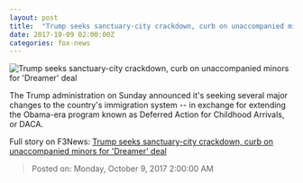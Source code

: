 ```yaml
---
layout: post
title:  "Trump seeks sanctuary-city crackdown, curb on unaccompanied minors for 'Dreamer' deal"
date: 2017-10-09 02:00:00Z
categories: fox-news
---
```


![Trump seeks sanctuary-city crackdown, curb on unaccompanied minors for 'Dreamer' deal](http://a57.foxnews.com/images.foxnews.com/content/fox-news/politics/2017/10/08/trump-seeks-crackdown-sanctuary-cities-curb-on-unaccompanied-minors-for-dreamer-deal/_jcr_content/article-text/article-par-4/inline_spotlight_ima/image.img.jpg/612/344/1507515672708.jpg?ve=1&tl=1)

The Trump administration on Sunday announced it's seeking several major changes to the country's immigration system -- in exchange for extending the Obama-era program known as Deferred Action for Childhood Arrivals, or DACA.


Full story on F3News: [Trump seeks sanctuary-city crackdown, curb on unaccompanied minors for 'Dreamer' deal](http://www.f3nws.com/n/CXqnuF)

> Posted on: Monday, October 9, 2017 2:00:00 AM
